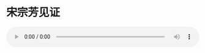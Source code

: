 # 宋宗芳见证

<audio style="width: 100%;" preload="false" controls controlslist="nodownload"><source src="//file.simai.life/audio/mp3/old/27508.mp3" type="audio/mpeg">Your browser does not support the audio element.</audio>


